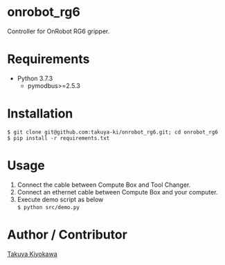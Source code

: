 # onrobot_rg6

Controller for OnRobot RG6 gripper.

# Requirements

- Python 3.7.3
  - pymodbus>=2.5.3

# Installation

	$ git clone git@github.com:takuya-ki/onrobot_rg6.git; cd onrobot_rg6
	$ pip install -r requirements.txt

# Usage

1. Connect the cable between Compute Box and Tool Changer.
2. Connect an ethernet cable between Compute Box and your computer.
3. Execute demo script as below  
	`$ python src/demo.py`

# Author / Contributor

[Takuya Kiyokawa](https://takuya-ki.github.io/)
